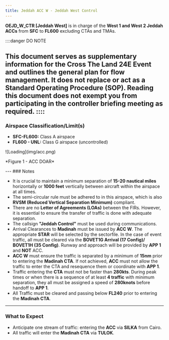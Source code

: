 ```yaml
---
title: Jeddah ACC W - Jeddah West Control
---
```


**OEJD_W_CTR [Jeddah West]**  is in charge of the **West 1 and West 2 Jeddah ACCs** from **SFC** to **FL600** excluding CTAs and TMAs.

::::danger DO NOTE

This document serves as supplementary information for the **Cross The Land 24E** Event and outlines the general plan for flow management. It does not replace or act as a **Standard Operating Procedure (SOP)**. Reading this document does not exempt you from participating in the controller briefing meeting as required.
::::
---

### Airspace Classification/Limit(s)

* **SFC-FL600:** Class A airspace
* **FL600 - UNL:** Class G airspace (uncontrolled)

<div className="center-align">
  <p>![Loading](img/acc.png)</p>
</div>
<div className="center-align">
  <p>*Figure 1 - ACC DOAR*</p>
</div>
---
### Notes

- It is crucial to maintain a minimum separation of **15-20 nautical miles** horizontally or **1000 feet** vertically between aircraft within the airspace at all times.
- The semi-circular rule must be adhered to in this airspace, which is also **RVSM (Reduced Vertical Separation Minimum)** compliant.
- There are no **Letter of Agreements (LOAs)** between the FIRs. However, it is essential to ensure the transfer of traffic is done with adequate separation.
- The callsign **"Jeddah Control"** must be used during communications.
- Arrival Clearances to **Madinah** must be issued by **ACC W**. The appropriate **STAR** will be selected by the sectorfile. In the case of event traffic, all must be cleared via the **BOVET1G Arrival (17 Config)/ BOVET1H (35 Config)**. Runway and approach will be provided by **APP 1** and **NOT** ACC.
- **ACC W** must ensure the traffic is separated by a minimum of **15nm** prior to entering the **Madinah CTA**. If not achieved, **ACC** must not allow the traffic to enter the CTA and resequence them or coordinate with **APP 1**.
- Traffic entering the **CTA** must not be faster than **280kts**. During peak times or when there is a sequence of at least **4 traffic** with minimum separation, they all must be assigned a speed of **280knots** before handoff to **APP 1**.
- All Traffic must be cleared and passing below **FL240** prior to entering the **Madinah CTA**.

---

### What to Expect

- Anticipate one stream of traffic: entering the **ACC** via **SILKA** from Cairo.
- All traffic will enter the **Madinah CTA** via **TULOK**.